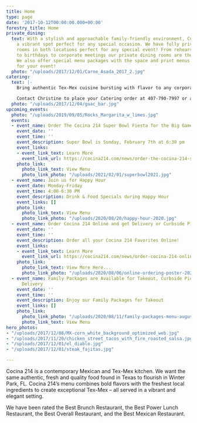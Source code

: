 ```yaml
---
title: Home
type: page
date: '2017-10-12T00:00:00.000+00:00'
forestry_title: Home
private_dining:
  text: With a stylish and approachable family-friendly environment, Cocina 214 is
    a vibrant spot perfect for any special occasion. We have fully private dining
    rooms in both locations perfect for any special event! From rehearsal dinners
    to birthdays to corporate meetings our private dining rooms are the perfect space.
    We also offer special menu packages with the space and print menus exclusively
    for your event!
  photo: "/uploads/2017/12/01/Carne_Asada_2017_2.jpg"
catering:
  text: |-
    Bring authentic Tex-Mex cuisine bursting with flavor to any corporate, wedding or private event by selecting Cocina 214 as your catering preference. Whether the event is small or large, Cocina 214 offers a wide variety of dishes that caters to all types of palates. Cocina 214 catering combines the experience of freshly made food with dedicated high quality service to make a perfect eating experience at any event. Make your event buzz with excitement over the authentic and deliciousness Tex-Mex food provided by Cocina 214 catering service.

    Contact Christine to place your Catering order at 407-790-7997 or at catering@cocina214.com
  photo: "/uploads/2017/12/04/guac_bar.jpg"
upcoming_events:
  photo: "/uploads/2019/09/05/Rocks_Margarita_w_limes.jpg"
  events:
  - event_name: Order The Cocina 214 Super Bowl Fiesta for the Big Game!
    event_date: ''
    event_time: ''
    event_description: Super Bowl is Sunday, February 7th at 6:30 pm
    event_links:
    - event_link_text: Learn More
      event_link_url: https://cocina214.com/news/order-the-cocina-214-super-bowl-fiesta-for-the-big-game/
    photo_link:
      photo_link_text: View Menu
      photo_link_photo: "/uploads/2021/02/01/superbowl2021.jpg"
  - event_name: Join us for Happy Hour
    event_date: Monday-Friday
    event_time: 4:00-6:30 PM
    event_description: Drink & Food Specials during Happy Hour
    event_links: []
    photo_link:
      photo_link_text: View Menu
      photo_link_photo: "/uploads/2020/08/20/happy-hour-2020.jpg"
  - event_name: Order Cocina 214 Online and get Delivery or Curbside Pick-up!
    event_date: ''
    event_time: ''
    event_description: Order all your Cocina 214 Favorites Online!
    event_links:
    - event_link_text: Learn More
      event_link_url: https://cocina214.com/news/order-cocina-214-online-and-get-curbside-pick-up-or-delivery/
    photo_link:
      photo_link_text: View More Here...
      photo_link_photo: "/uploads/2020/08/06/online-ordering-poster-2020.jpg"
  - event_name: Family Packages are Available for Takeout, Curbside Pickup and/or
      Delivery
    event_date: ''
    event_time: ''
    event_description: Enjoy our Family Packages for Takeout
    event_links: []
    photo_link:
      photo_link_photo: "/uploads/2020/08/11/family-packages-menu-august-2020.jpg"
      photo_link_text: View Menu
hero_photos:
- "/uploads/2017/12/08/MX-corn_white_background_optimized_web.jpg"
- "/uploads/2017/11/20/chicken_street_tacos_with_fire_roasted_salsa.jpg"
- "/uploads/2017/12/01/el_diablo.jpg"
- "/uploads/2017/12/01/steak_fajitas.jpg"

---
```

Cocina 214 is a contemporary Mexican and Tex-Mex kitchen. We want the same authentic, fresh and quality food found in Texas to flourish in Winter Park, FL. Cocina 214’s menu combines bold flavors with the freshest local ingredients to create exceptional Tex-Mex – all served in a vibrant and elegant setting.

We have been rated the Best Brunch Restaurant, the Best Power Lunch Restaurant, the Best Overall Restaurant, and the Best Mexican Restaurant.